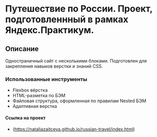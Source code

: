# Путешествие по России. Проект, подготовленнный в рамках Яндекс.Практикум.

## Описание

Одностраничный сайт с несколькими блоками. Подготовлен для закрепления навыков верстки и знаний CSS. 

### Использованные инструменты

* Flexbox вёрстка
* HTML-разметка по БЭМ
* Файловая структура, оформленная по правилам Nested БЭМ
* Адаптивная верстка

#### Cсылка на проект
* (https://nataliazaitceva.github.io/russian-travel/index.html)


